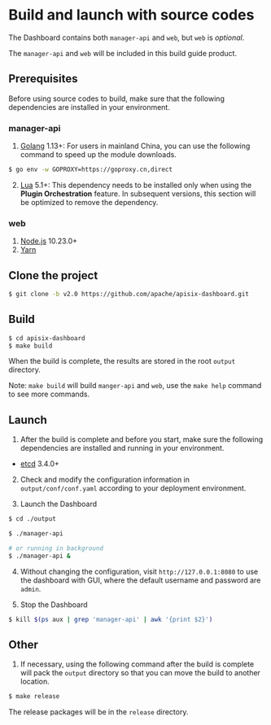 <!--
#
# Licensed to the Apache Software Foundation (ASF) under one or more
# contributor license agreements.  See the NOTICE file distributed with
# this work for additional information regarding copyright ownership.
# The ASF licenses this file to You under the Apache License, Version 2.0
# (the "License"); you may not use this file except in compliance with
# the License.  You may obtain a copy of the License at
#
#     http://www.apache.org/licenses/LICENSE-2.0
#
# Unless required by applicable law or agreed to in writing, software
# distributed under the License is distributed on an "AS IS" BASIS,
# WITHOUT WARRANTIES OR CONDITIONS OF ANY KIND, either express or implied.
# See the License for the specific language governing permissions and
# limitations under the License.
#
-->

# Build and launch with source codes

The Dashboard contains both `manager-api` and `web`, but `web` is _optional_.

The `manager-api` and `web` will be included in this build guide product.

## Prerequisites

Before using source codes to build, make sure that the following dependencies are installed in your environment.

### manager-api

1. [Golang](https://golang.org/dl/) 1.13+: For users in mainland China, you can use the following command to speed up the module downloads.

```sh
$ go env -w GOPROXY=https://goproxy.cn,direct
```

2. [Lua](https://www.lua.org/download.html) 5.1+: This dependency needs to be installed only when using the **Plugin Orchestration** feature. In subsequent versions, this section will be optimized to remove the dependency.

### web

1. [Node.js](https://nodejs.org/en/download/) 10.23.0+
2. [Yarn](https://yarnpkg.com/getting-started/install)

## Clone the project

```sh
$ git clone -b v2.0 https://github.com/apache/apisix-dashboard.git
```

## Build

```sh
$ cd apisix-dashboard
$ make build
```

When the build is complete, the results are stored in the root `output` directory.

Note: `make build` will build `manger-api` and `web`, use the `make help` command to see more commands.

## Launch

1. After the build is complete and before you start, make sure the following dependencies are installed and running in your environment.

- [etcd](https://etcd.io/docs/v3.4.0/dl-build/) 3.4.0+

2. Check and modify the configuration information in `output/conf/conf.yaml` according to your deployment environment.

3. Launch the Dashboard

```sh
$ cd ./output

$ ./manager-api

# or running in background
$ ./manager-api &
```

4. Without changing the configuration, visit `http://127.0.0.1:8080` to use the dashboard with GUI, where the default username and password are `admin`.

5. Stop the Dashboard

```sh
$ kill $(ps aux | grep 'manager-api' | awk '{print $2}')
```

## Other

1. If necessary, using the following command after the build is complete will pack the `output` directory so that you can move the build to another location.

```sh
$ make release
```

The release packages will be in the `release` directory.

